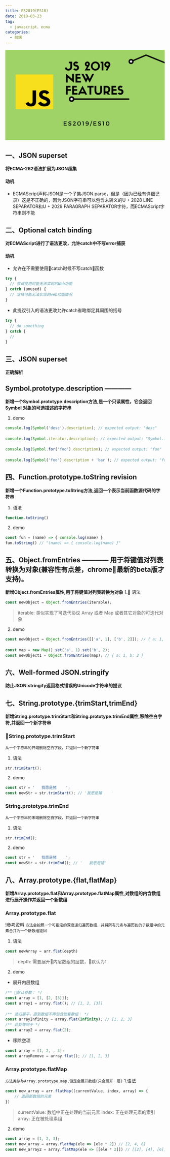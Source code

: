 ```yaml
---
title: ES2019(ES10)
date: 2019-03-23
tag: 
  - javascript、ecma
categories:
  - 前端
---
```


![](/imgs/javascript/theme/es10.png)

## 一、JSON superset
**将ECMA-262语法扩展为JSON超集**
#### 动机
* ECMAScript声称JSON是一个子集JSON.parse，但是（因为已经有详细记录）这是不正确的，因为JSON字符串可以包含未转义的U + 2028 LINE SEPARATOR和U + 2029 PARAGRAPH SEPARATOR字符，而ECMAScript字符串则不能
## 二、Optional catch binding
**对ECMAScript进行了语法更改，允许catch中不写error捕获**
#### 动机
* 允许在不需要使用catch时候不写catch函数
```javascript
try {
  // 尝试使用可能无法实现的Web功能
} catch (unused) {
  // 支持可能无法实现的web功能情况
}
```
* 此提议引入的语法更改允许catch省略绑定其周围的括号
```javascript
try {
  // do something
} catch {
  //
}
```
## 三、JSON superset
**正确解析**
## Symbol.prototype.description ———— 
**新增一个Symbol.prototype.description方法,是一个只读属性，它会返回 Symbol 对象的可选描述的字符串**
1. demo
```javascript
console.log(Symbol('desc').description); // expected output: "desc"

console.log(Symbol.iterator.description); // expected output: "Symbol.iterator"

console.log(Symbol.for('foo').description); // expected output: "foo"

console.log(Symbol('foo').description + 'bar'); // expected output: "foobar"
```
## 四、Function.prototype.toString revision
**新增一个Function.prototype.toString方法,返回一个表示当前函数源代码的字符串**
1. 语法
```javascript
function.toString()
```
2. demo
```javascript
const fun = (name) => { console.log(name) }
fun.toString() // "(name) => { console.log(name) }"
```
## 五、Object.fromEntries ———— 用于将键值对列表转换为对象(兼容性有点差，chrome最新的beta版才支持)。
**新增Object.fromEntries属性,用于将键值对列表转换为对象**
1. 语法
```javascript
const newObject = Object.fromEntries(iterable);
```
> iterable: 类似实现了可迭代协议 Array 或者 Map 或者其它对象的可迭代对象
2. demo
```javascript
const newObject = Object.fromEntries([['a', 1], ['b', 2]]); // { a: 1, b: 2 }

const map = new Map().set('a', 1).set('b', 2);
const newObject1 = Object.fromEntries(map); // { a: 1, b: 2 }
```
## 六、Well-formed JSON.stringify
**防止JSON.stringify返回格式错误的Unicode字符串的提议**
## 七、String.prototype.{trimStart,trimEnd}
**新增String.prototype.trimStart和String.prototype.trimEnd属性,移除空白字符,并返回一个新字符串**
### String.prototype.trimStart
`从一个字符串的开端删除空白字段，并返回一个新字符串`
1. 语法
```javascript
str.trimStart();
```
2. demo
```javascript
const str = '   我愿是猪    ';
const newStr = str.trimStart(); // '我愿是猪    '
```
### String.prototype.trimEnd
`从一个字符串的末端删除空白字段，并返回一个新字符串`
1. 语法
```javascript
str.trimEnd();
```
2. demo
```javascript
const str = '   我愿是猪    ';
const newStr = str.trimEnd(); // '   我愿是猪'
```
## 八、Array.prototype.{flat,flatMap}
**新增Array.prototype.flat和Array.prototype.flatMap属性,对数组的内含数组进行展开操作并返回一个新数组**
### Array.prototype.flat
[!参考资料](https://developers.google.com/web/updates/2018/03/smooshgate)
`方法会按照一个可指定的深度递归遍历数组，并将所有元素与遍历到的子数组中的元素合并为一个新数组返回`
1. 语法
```javascript
const newArray = arr.flat(depth)
```
> depth: 需要展开内层数组的层数，默认为1
2. demo
* 展开内层数组
```javascript
/** 默认参数： */
const array = [1, [2, [3]]];
const array1 = array.flat(); // [1, 2, [3]]

/** 递归展平，直到数组不再包含嵌套数组： */
const arrayInfinity = array.flat(Infinity); // [1, 2, 3]
/** 此处等同于 */
const array2 = array.flat(2);
```
* 移除空项
```javascript
const array = [1, 2, , 3];
const arrayRemove = array.flat(); // [1, 2, 3]
```
### Array.prototype.flatMap
`方法类似与Array.prototype.map,但是会展开数组(只会展开一层)`
1.语法
```javascript
const new_array = arr.flatMap((currentValue, index, array) => {
    // 返回新数组的元素
})
```
> currentValue: 数组中正在处理的当前元素
> index: 正在处理元素的索引
> array: 正在被处理素组

2. demo
```javascript
const array = [1, 2, 3];
const new_array = array.flatMap(ele => [ele * 2]) // [2, 4, 6]
const new_array2 = array.flatMap(ele => [[ele * 2]]) // [[2], [4], [6]]
```